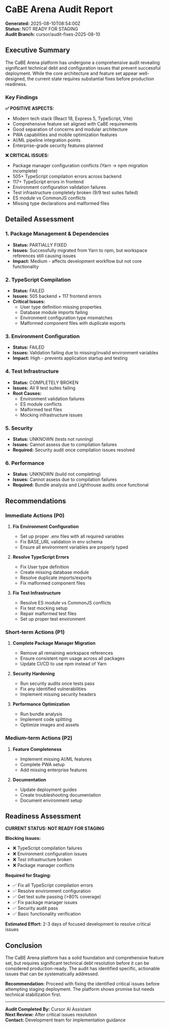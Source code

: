 # CaBE Arena Audit Report

**Generated:** 2025-08-10T08:54:00Z  
**Status:** NOT READY FOR STAGING  
**Audit Branch:** cursor/audit-fixes-2025-08-10

## Executive Summary

The CaBE Arena platform has undergone a comprehensive audit revealing significant technical debt and configuration issues that prevent successful deployment. While the core architecture and feature set appear well-designed, the current state requires substantial fixes before production readiness.

### Key Findings

**✅ POSITIVE ASPECTS:**

- Modern tech stack (React 18, Express 5, TypeScript, Vite)
- Comprehensive feature set aligned with CaBE requirements
- Good separation of concerns and modular architecture
- PWA capabilities and mobile optimization features
- AI/ML pipeline integration points
- Enterprise-grade security features planned

**❌ CRITICAL ISSUES:**

- Package manager configuration conflicts (Yarn → npm migration incomplete)
- 505+ TypeScript compilation errors across backend
- 117+ TypeScript errors in frontend
- Environment configuration validation failures
- Test infrastructure completely broken (9/9 test suites failed)
- ES module vs CommonJS conflicts
- Missing type declarations and malformed files

## Detailed Assessment

### 1. Package Management & Dependencies

- **Status:** PARTIALLY FIXED
- **Issues:** Successfully migrated from Yarn to npm, but workspace references still causing issues
- **Impact:** Medium - affects development workflow but not core functionality

### 2. TypeScript Compilation

- **Status:** FAILED
- **Issues:** 505 backend + 117 frontend errors
- **Critical Issues:**
  - User type definition missing properties
  - Database module imports failing
  - Environment configuration type mismatches
  - Malformed component files with duplicate exports

### 3. Environment Configuration

- **Status:** FAILED
- **Issues:** Validation failing due to missing/invalid environment variables
- **Impact:** High - prevents application startup and testing

### 4. Test Infrastructure

- **Status:** COMPLETELY BROKEN
- **Issues:** All 9 test suites failing
- **Root Causes:**
  - Environment validation failures
  - ES module conflicts
  - Malformed test files
  - Mocking infrastructure issues

### 5. Security

- **Status:** UNKNOWN (tests not running)
- **Issues:** Cannot assess due to compilation failures
- **Required:** Security audit once compilation issues resolved

### 6. Performance

- **Status:** UNKNOWN (build not completing)
- **Issues:** Cannot assess due to compilation failures
- **Required:** Bundle analysis and Lighthouse audits once functional

## Recommendations

### Immediate Actions (P0)

1. **Fix Environment Configuration**
   - Set up proper .env files with all required variables
   - Fix BASE_URL validation in env schema
   - Ensure all environment variables are properly typed

2. **Resolve TypeScript Errors**
   - Fix User type definition
   - Create missing database module
   - Resolve duplicate imports/exports
   - Fix malformed component files

3. **Fix Test Infrastructure**
   - Resolve ES module vs CommonJS conflicts
   - Fix test mocking setup
   - Repair malformed test files
   - Set up proper test environment

### Short-term Actions (P1)

1. **Complete Package Manager Migration**
   - Remove all remaining workspace references
   - Ensure consistent npm usage across all packages
   - Update CI/CD to use npm instead of Yarn

2. **Security Hardening**
   - Run security audits once tests pass
   - Fix any identified vulnerabilities
   - Implement missing security headers

3. **Performance Optimization**
   - Run bundle analysis
   - Implement code splitting
   - Optimize images and assets

### Medium-term Actions (P2)

1. **Feature Completeness**
   - Implement missing AI/ML features
   - Complete PWA setup
   - Add missing enterprise features

2. **Documentation**
   - Update deployment guides
   - Create troubleshooting documentation
   - Document environment setup

## Readiness Assessment

**CURRENT STATUS: NOT READY FOR STAGING**

**Blocking Issues:**

- ❌ TypeScript compilation failures
- ❌ Environment configuration issues
- ❌ Test infrastructure broken
- ❌ Package manager conflicts

**Required for Staging:**

- ✅ Fix all TypeScript compilation errors
- ✅ Resolve environment configuration
- ✅ Get test suite passing (>80% coverage)
- ✅ Fix package manager issues
- ✅ Security audit pass
- ✅ Basic functionality verification

**Estimated Effort:** 2-3 days of focused development to resolve critical issues

## Conclusion

The CaBE Arena platform has a solid foundation and comprehensive feature set, but requires significant technical debt resolution before it can be considered production-ready. The audit has identified specific, actionable issues that can be systematically addressed.

**Recommendation:** Proceed with fixing the identified critical issues before attempting staging deployment. The platform shows promise but needs technical stabilization first.

---

**Audit Completed By:** Cursor AI Assistant  
**Next Review:** After critical issues resolution  
**Contact:** Development team for implementation guidance
